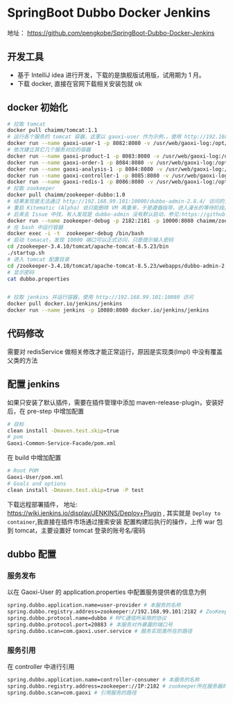 # SpringBoot Dubbo Docker Jenkins

地址： https://github.com/pengkobe/SpringBoot-Dubbo-Docker-Jenkins

## 开发工具

- 基于 IntelliJ idea 进行开发，下载的是旗舰版试用版，试用期为 1 月。
- 下载 docker, 直接在官网下载相关安装包就 ok

## docker 初始化

```bash
# 拉取 tomcat
docker pull chaimm/tomcat:1.1
# 运行各个服务的 tomcat 容器，这里以 gaoxi-user 作为示例，，使用 http://192.168.99.101:8082 访问
docker run --name gaoxi-user-1 -p 8082:8080 -v /usr/web/gaoxi-log:/opt/tomcat/gaoxi-log chaimm/tomcat:1.1
# 依次建立其它几个服务对应的容器
docker run --name gaoxi-product-1 -p 8083:8080 -v /usr/web/gaoxi-log:/opt/tomcat/gaoxi-log chaimm/tomcat:1.1
docker run --name gaoxi-order-1 -p 8084:8080 -v /usr/web/gaoxi-log:/opt/tomcat/gaoxi-log chaimm/tomcat:1.1
docker run --name gaoxi-analysis-1 -p 8084:8080 -v /usr/web/gaoxi-log:/opt/tomcat/gaoxi-log chaimm/tomcat:1.1
docker run --name gaoxi-controller-1 -p 8085:8080 -v /usr/web/gaoxi-log:/opt/tomcat/gaoxi-log chaimm/tomcat:1.1
docker run --name gaoxi-redis-1 -p 8086:8080 -v /usr/web/gaoxi-log:/opt/tomcat/gaoxi-log chaimm/tomcat:1.1
# 拉取 zookeeper
docker pull chaimm/zookeeper-dubbo:1.0
# 结果发现是无法通过 http://192.168.99.101:10000/dubbo-admin-2.8.4/ 访问的，原因是网络不通，网上说需要对 VirtualBox 进行相关设置才行，结果直接整坏了。
# 重启 Kitematic (Alpha) 说只能删除 VM 再重来，于是遵循指导，进入漫长的等待阶段。实际上并不是该问题
# 后来去 Issue 中找，有人发现是 dubbo-admin 没有默认启动，参见:https://github.com/bz51/SpringBoot-Dubbo-Docker-Jenkins/issues/13 
docker run --name zookeeper-debug -p 2182:2181 -p 10000:8080 chaimm/zookeeper-dubbo:1.0
# 在 bash 中运行容器
docker exec -i -t  zookeeper-debug /bin/bash
# 启动 tomacat，发现 10000 端口可以正式访问，只是提示输入密码
cd /zookeeper-3.4.10/tomcat/apache-tomcat-8.5.23/bin
./startup.sh
# 进入 tomcat 配置目录
cd /zookeeper-3.4.10/tomcat/apache-tomcat-8.5.23/webapps/dubbo-admin-2.8.4/WEB-INF
# 显示密码
cat dubbo.properties


# 拉取 jenkins 并运行容器，使用 http://192.168.99.101:10080 访问
docker pull docker.io/jenkins/jenkins
docker run --name jenkins -p 10080:8080 docker.io/jenkins/jenkins
```

## 代码修改

需要对 redisService 做相关修改才能正常运行，原因是实现类(Impl) 中没有覆盖父类的方法


## 配置 jenkins

如果只安装了默认插件，需要在插件管理中添加 maven-release-plugin，安装好后，在 pre-step 中增加配置

```bash
# 目标
clean install -Dmaven.test.skip=true
# pom
Gaoxi-Common-Service-Facade/pom.xml
```  

在 build 中增加配置

```bash
# Root POM
Gaoxi-User/pom.xml
# Goals and options
clean install -Dmaven.test.skip=true -P test
```  

下载远程部署插件， 地址: https://wiki.jenkins.io/display/JENKINS/Deploy+Plugin , 其实就是 `Deploy to container`,我直接在插件市场通过搜索安装
配置构建后执行的操作，上传 war 包到 tomcat，主要设置好 tomcat 登录的账号名/密码


## dubbo 配置

### 服务发布

以在 Gaoxi-User 的 application.properties 中配置服务提供者的信息为例

```bash
spring.dubbo.application.name=user-provider # 本服务的名称
spring.dubbo.registry.address=zookeeper://192.168.99.101:2182 # ZooKeeper所在服务器的IP和端口号
spring.dubbo.protocol.name=dubbo # RPC通信所采用的协议
spring.dubbo.protocol.port=20883 # 本服务对外暴露的端口号
spring.dubbo.scan=com.gaoxi.user.service # 服务实现类所在的路径
```

### 服务引用

在 controller 中进行引用

```bash
spring.dubbo.application.name=controller-consumer # 本服务的名称
spring.dubbo.registry.address=zookeeper://IP:2182 # zookeeper所在服务器的IP和端口号
spring.dubbo.scan=com.gaoxi # 引用服务的路径
```